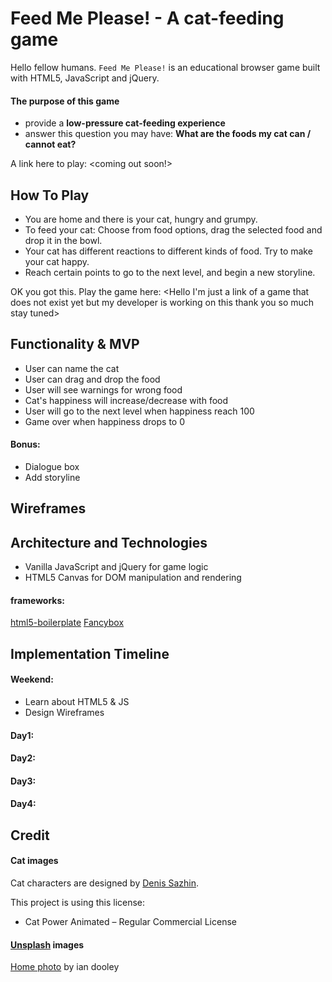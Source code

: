 # Feed Me Please! - A cat-feeding game

Hello fellow humans. `Feed Me Please!` is an educational browser game built with HTML5, JavaScript and jQuery.

#### The purpose of this game
- provide a **low-pressure cat-feeding experience**
- answer this question you may have: **What are the foods my cat can / cannot eat?**

A link here to play: <empty now> <coming out soon!>

## How To Play
- You are home and there is your cat, hungry and grumpy.
- To feed your cat: Choose from food options, drag the selected food and drop it in the bowl.
- Your cat has different reactions to different kinds of food. Try to make your cat happy.
- Reach certain points to go to the next level, and begin a new storyline.

OK you got this. Play the game here: <Hello I'm just a link of a game that does not exist yet but my developer is working on this thank you so much stay tuned>

## Functionality & MVP
- User can name the cat
- User can drag and drop the food
- User will see warnings for wrong food
- Cat's happiness will increase/decrease with food
- User will go to the next level when happiness reach 100
- Game over when happiness drops to 0

#### Bonus:
- Dialogue box
- Add storyline

## Wireframes

## Architecture and Technologies
- Vanilla JavaScript and jQuery for game logic
- HTML5 Canvas for DOM manipulation and rendering

#### frameworks:
[html5-boilerplate](https://html5boilerplate.com/)
[Fancybox](http://fancyapps.com/fancybox/3/)

## Implementation Timeline
#### Weekend:
- Learn about HTML5 & JS
- Design Wireframes

#### Day1:

#### Day2:

#### Day3:

#### Day4:

## Credit
#### Cat images
Cat characters are designed by [Denis Sazhin](http://iconka.com/en/).

This project is using this license:
- Cat Power Animated – Regular Commercial License

#### [Unsplash](https://unsplash.com/) images
[Home photo](https://unsplash.com/photos/_-JR5TxKNSo) by ian dooley
